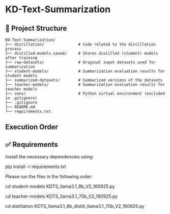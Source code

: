 # KD-Text-Summarization


## 📁 Project Structure

```text
KD-Text-Summarization/
├── distillation/               # Code related to the distillation process
├── distilled-models-saved/     # Stores distilled (student) models after training
├── raw-datasets/               # Original input datasets used for summarization
├── student-models/             # Summarization evaluation results for student models
├── summarized-datasets/        # Summarized versions of the datasets
├── teacher-models/             # Summarization evaluation results for teacher models
├── venv/                       # Python virtual environment (excluded in .gitignore)
├── .gitignore
├── README.md
└── requirements.txt
```


## Execution Order


## ✅ Requirements
Install the necessary dependencies using:

pip install -r requirements.txt


Please run the files in the following order:


cd student-models
KDTS_llama3.1_8b_V2_160925.py



cd teacher-models
KDTS_llama3.1_70b_V2_160925.py



cd distillation
KDTS_llama3.1_8b_distill_llama3.1_70b_V2_160925.py







